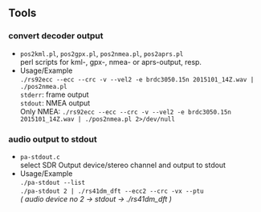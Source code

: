 
## Tools

  ### convert decoder output

  * `pos2kml.pl`, `pos2gpx.pl`, `pos2nmea.pl`, `pos2aprs.pl` <br />
  perl scripts for kml-, gpx-, nmea- or aprs-output, resp.
  * Usage/Example <br />
  `./rs92ecc --ecc --crc -v --vel2 -e brdc3050.15n 2015101_14Z.wav | ./pos2nmea.pl` <br />
  `stderr`: frame output <br />
  `stdout`: NMEA output <br />
  Only NMEA:
  `./rs92ecc --ecc --crc -v --vel2 -e brdc3050.15n 2015101_14Z.wav | ./pos2nmea.pl 2>/dev/null`


  ### audio output to stdout

  * `pa-stdout.c` <br />
  select SDR Output device/stereo channel and output to stdout <br />
  * Usage/Example <br />
  `./pa-stdout --list` <br />
  `./pa-stdout 2 | ./rs41dm_dft --ecc2 --crc -vx --ptu` <br />
  <i> ( audio device no 2 -> stdout -> ./rs41dm_dft ) </i>


